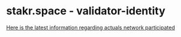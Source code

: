 # stakr.space - validator-identity

[Here is the latest information regarding actuals network participated](https://github.com/Distributed-Validators-Synctems/Self-Identity/blob/main/stakr-space.md)
